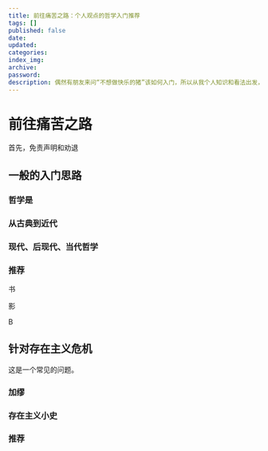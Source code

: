```yaml
---
title: 前往痛苦之路：个人观点的哲学入门推荐
tags: []
published: false
date:
updated:
categories:
index_img:
archive:
password:
description: 偶然有朋友来问“不想做快乐的猪”该如何入门，所以从我个人知识和看法出发，给出一点入门的思路和推荐。
---
```

<!-- TODO: not finished -->
# 前往痛苦之路
首先，免责声明和劝退

## 一般的入门思路

### 哲学是

### 从古典到近代

### 现代、后现代、当代哲学

### 推荐
书

影

B

## 针对存在主义危机
这是一个常见的问题。

### 加缪

### 存在主义小史

### 推荐
